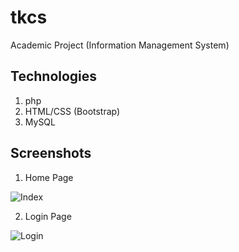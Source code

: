 # tkcs
Academic Project (Information Management System)

## Technologies
1. php
2. HTML/CSS (Bootstrap)
3. MySQL

## Screenshots

1. Home Page

![Index](https://raw.github.com/rbansal9148/tkcs/master/project_images/1.png)

2. Login Page

![Login](https://raw.github.com/rbansal9148/tkcs/master/project_images/2.png)
